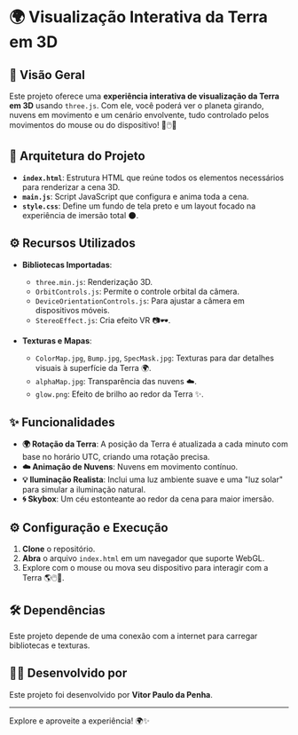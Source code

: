 # 🌍 Visualização Interativa da Terra em 3D

## 🚀 Visão Geral

Este projeto oferece uma **experiência interativa de visualização da Terra em 3D** usando `three.js`. Com ele, você poderá ver o planeta girando, nuvens em movimento e um cenário envolvente, tudo controlado pelos movimentos do mouse ou do dispositivo! 🌌🖱️📱

## 🧩 Arquitetura do Projeto

- **`index.html`**: Estrutura HTML que reúne todos os elementos necessários para renderizar a cena 3D.
- **`main.js`**: Script JavaScript que configura e anima toda a cena.
- **`style.css`**: Define um fundo de tela preto e um layout focado na experiência de imersão total 🌑.

## ⚙️ Recursos Utilizados

- **Bibliotecas Importadas**:
  - `three.min.js`: Renderização 3D.
  - `OrbitControls.js`: Permite o controle orbital da câmera.
  - `DeviceOrientationControls.js`: Para ajustar a câmera em dispositivos móveis.
  - `StereoEffect.js`: Cria efeito VR 📷🕶️.

- **Texturas e Mapas**:
  - `ColorMap.jpg`, `Bump.jpg`, `SpecMask.jpg`: Texturas para dar detalhes visuais à superfície da Terra 🌍.
  - `alphaMap.jpg`: Transparência das nuvens ☁️.
  - `glow.png`: Efeito de brilho ao redor da Terra ✨.

## ✨ Funcionalidades

- **🌍 Rotação da Terra**: A posição da Terra é atualizada a cada minuto com base no horário UTC, criando uma rotação precisa.
- **☁️ Animação de Nuvens**: Nuvens em movimento contínuo.
- **💡 Iluminação Realista**: Inclui uma luz ambiente suave e uma "luz solar" para simular a iluminação natural.
- **🌀 Skybox**: Um céu estonteante ao redor da cena para maior imersão.

## ⚙️ Configuração e Execução

1. **Clone** o repositório.
2. **Abra** o arquivo `index.html` em um navegador que suporte WebGL.
3. Explore com o mouse ou mova seu dispositivo para interagir com a Terra 🌎🖱️📱.

## 🛠️ Dependências

Este projeto depende de uma conexão com a internet para carregar bibliotecas e texturas.

## 👨‍💻 Desenvolvido por

Este projeto foi desenvolvido por **Vitor Paulo da Penha**.

---

Explore e aproveite a experiência! 🌍✨
